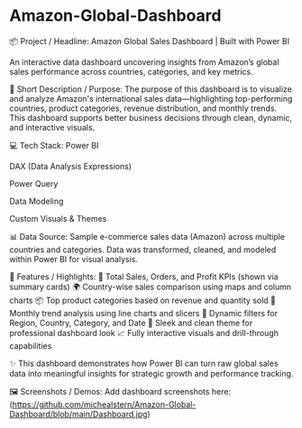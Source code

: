 # Amazon-Global-Dashboard
📦 Project / Headline:
Amazon Global Sales Dashboard | Built with Power BI

An interactive data dashboard uncovering insights from Amazon’s global sales performance across countries, categories, and key metrics.

📝 Short Description / Purpose:
The purpose of this dashboard is to visualize and analyze Amazon's international sales data—highlighting top-performing countries, product categories, revenue distribution, and monthly trends. This dashboard supports better business decisions through clean, dynamic, and interactive visuals.

💻 Tech Stack:
Power BI

DAX (Data Analysis Expressions)

Power Query

Data Modeling

Custom Visuals & Themes

📊 Data Source:
Sample e-commerce sales data (Amazon) across multiple countries and categories. Data was transformed, cleaned, and modeled within Power BI for visual analysis.

🌟 Features / Highlights:
📌 Total Sales, Orders, and Profit KPIs (shown via summary cards)
🌍 Country-wise sales comparison using maps and column charts
📦 Top product categories based on revenue and quantity sold
📅 Monthly trend analysis using line charts and slicers
🧭 Dynamic filters for Region, Country, Category, and Date
🎨 Sleek and clean theme for professional dashboard look
📈 Fully interactive visuals and drill-through capabilities

✨ This dashboard demonstrates how Power BI can turn raw global sales data into meaningful insights for strategic growth and performance tracking.

🖼️ Screenshots / Demos:
Add dashboard screenshots here:
(https://github.com/michealstern/Amazon-Global-Dashboard/blob/main/Dashboard.jpg)
